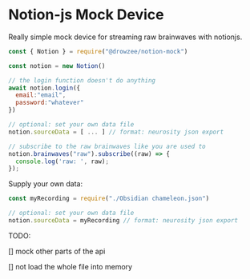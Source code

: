 # Notion-js Mock Device


Really simple mock device for streaming raw brainwaves with notionjs.


```js
const { Notion } = require("@drowzee/notion-mock")

const notion = new Notion()

// the login function doesn't do anything
await notion.login({
  email:"email",
  password:"whatever"
})

// optional: set your own data file
notion.sourceData = [ ... ] // format: neurosity json export

// subscribe to the raw brainwaves like you are used to
notion.brainwaves("raw").subscribe((raw) => {
  console.log('raw: ', raw);
});
```

Supply your own data:

```js
const myRecording = require("./Obsidian chameleon.json")

// optional: set your own data file
notion.sourceData = myRecording // format: neurosity json export

```

TODO:

[] mock other parts of the api

[] not load the whole file into memory
